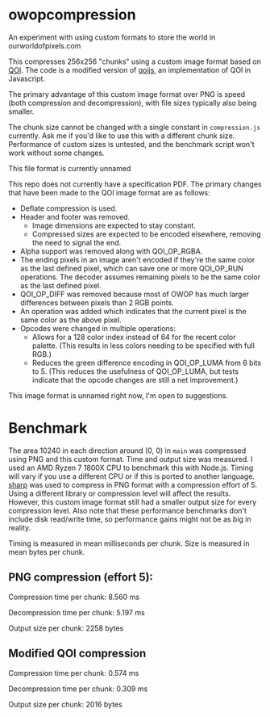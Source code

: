 # owopcompression
An experiment with using custom formats to store the world in ourworldofpixels.com

This compresses 256x256 "chunks" using a custom image format based on [QOI](https://qoiformat.org/). The code is a modified version of [qoijs](https://github.com/kchapelier/qoijs), an implementation of QOI in Javascript.

The primary advantage of this custom image format over PNG is speed (both compression and decompression), with file sizes typically also being smaller.

The chunk size cannot be changed with a single constant in `compression.js` currently. Ask me if you'd like to use this with a different chunk size. Performance of custom sizes is untested, and the benchmark script won't work without some changes.

This file format is currently unnamed

This repo does not currently have a specification PDF. The primary changes that have been made to the QOI image format are as follows:
  - Deflate compression is used.
  - Header and footer was removed. 
    - Image dimensions are expected to stay constant.
    - Compressed sizes are expected to be encoded elsewhere, removing the need to signal the end.
  - Alpha support was removed along with QOI_OP_RGBA.
  - The ending pixels in an image aren't encoded if they're the same color as the last defined pixel, which can save one or more QOI_OP_RUN operations. The decoder assumes remaining pixels to be the same color as the last defined pixel.
  - QOI_OP_DIFF was removed because most of OWOP has much larger differences between pixels than 2 RGB points.
  - An operation was added which indicates that the current pixel is the same color as the above pixel.
  - Opcodes were changed in multiple operations:
    - Allows for a 128 color index instead of 64 for the recent color palette. (This results in less colors needing to be specified with full RGB.)
    - Reduces the green difference encoding in QOI_OP_LUMA from 6 bits to 5. (This reduces the usefulness of QOI_OP_LUMA, but tests indicate that the opcode changes are still a net improvement.)

This image format is unnamed right now, I'm open to suggestions.

# Benchmark
The area 10240 in each direction around (0, 0) in `main` was compressed using PNG and this custom format. Time and output size was measured.
I used an AMD Ryzen 7 1800X CPU to benchmark this with Node.js. Timing will vary if you use a different CPU or if this is ported to another language.
[sharp](https://sharp.pixelplumbing.com/) was used to compress in PNG format with a compression effort of 5. Using a different library or compression level will affect the results. However, this custom image format still had a smaller output size for every compression level. Also note that these performance benchmarks don't include disk read/write time, so performance gains might not be as big in reality.

Timing is measured in mean milliseconds per chunk.
Size is measured in mean bytes per chunk.

## PNG compression (effort 5):
Compression time per chunk: 8.560 ms

Decompression time per chunk: 5.197 ms

Output size per chunk: 2258 bytes

## Modified QOI compression
Compression time per chunk: 0.574 ms

Decompression time per chunk: 0.309 ms

Output size per chunk: 2016 bytes